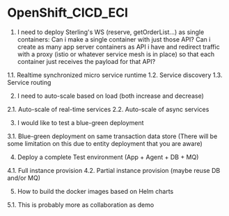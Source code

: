 # OpenShift_CICD_ECI

1. I need to deploy Sterling's WS (reserve, getOrderList...) as single containers: Can i make a single container with just those API? Can i create as many app server containers as API i have and redirect traffic with a proxy (istio or whatever service mesh is in place) so that each container just receives the payload for that API?

1.1.	Realtime synchronized micro service runtime
1.2.	Service discovery
1.3.	Service routing


2. I need to auto-scale based on load (both increase and decrease)

2.1.	Auto-scale of real-time services
2.2.	Auto-scale of async services


3. I would like to test a blue-green deployment

3.1. Blue-green deployment on same transaction data store (There will be some limitation on this due to entity deployment that you are aware)

4. Deploy a complete Test environment (App + Agent + DB + MQ)

4.1.	Full instance provision
4.2.	Partial instance provision (maybe reuse DB and/or MQ)


5. How to build the docker images based on Helm charts

5.1.	This is probably more as collaboration as demo
